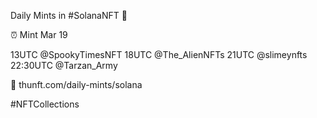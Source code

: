 Daily Mints in #SolanaNFT 🚀

⏰ Mint Mar 19

13UTC @SpookyTimesNFT
18UTC @The_AlienNFTs
21UTC @slimeynfts
22:30UTC @Tarzan_Army

🔗 thunft.com/daily-mints/solana

#NFTCollections